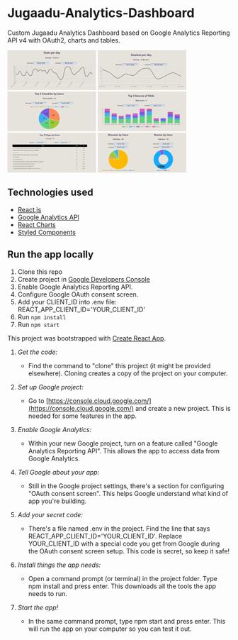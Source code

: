 # Jugaadu-Analytics-Dashboard

Custom Jugaadu Analytics Dashboard based on Google Analytics Reporting API v4 with OAuth2, charts and tables.

<p float="left">
    <img src="src/assets/images/users.JPG" alt="users visits" width="200" height="90"/>
    <img src="src/assets/images/sessions.JPG" alt="users sessions" width="200" height="90"/>
    <img src="src/assets/images/countries.JPG" alt="countries" width="200" height="90"/>
    <img src="src/assets/images/sources.JPG" alt="sources" width="200" height="90"/>
    <img src="src/assets/images/pages.JPG" alt="pageviews" width="200" height="90"/>
    <img src="src/assets/images/browsers-devices.JPG" alt="browsers and devices" width="200" height="90"/>
</p>

## Technologies used

- [React.js](https://reactjs.org/)
- [Google Analytics API](https://developers.google.com/analytics/devguides/reporting/core/v4)
- [React Charts](https://github.com/jerairrest/react-chartjs-2)
- [Styled Components](https://styled-components.com/)

## Run the app locally

1. Clone this repo
2. Create project in [Google Developers Console](https://console.developers.google.com/)
3. Enable Google Analytics Reporting API.
4. Configure Google OAuth consent screen.
5. Add your CLIENT_ID into .env file:
   REACT_APP_CLIENT_ID='YOUR_CLIENT_ID'
6. Run `npm install`
7. Run `npm start`

This project was bootstrapped with [Create React App](https://github.com/facebook/create-react-app).

1. *Get the code:*  
   - Find the command to "clone" this project (it might be provided elsewhere). Cloning creates a copy of the project on your computer.

2. *Set up Google project:*  
   - Go to [https://console.cloud.google.com/](https://console.cloud.google.com/) and create a new project. This is needed for some features in the app.

3. *Enable Google Analytics:*  
   - Within your new Google project, turn on a feature called "Google Analytics Reporting API". This allows the app to access data from Google Analytics.

4. *Tell Google about your app:*  
   - Still in the Google project settings, there's a section for configuring "OAuth consent screen". This helps Google understand what kind of app you're building.

5. *Add your secret code:*  
   - There's a file named .env in the project. Find the line that says REACT_APP_CLIENT_ID='YOUR_CLIENT_ID'. Replace YOUR_CLIENT_ID with a special code you get from Google during the OAuth consent screen setup. This code is secret, so keep it safe!

6. *Install things the app needs:*  
   - Open a command prompt (or terminal) in the project folder. Type npm install and press enter. This downloads all the tools the app needs to run.

7. *Start the app!*  
   - In the same command prompt, type npm start and press enter. This will run the app on your computer so you can test it out.

